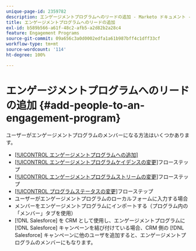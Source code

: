 ```yaml
---
unique-page-id: 2359782
description: エンゲージメントプログラムへのリードの追加 - Marketo ドキュメント - 製品ドキュメント
title: エンゲージメントプログラムへのリードの追加
exl-id: b589b566-a61f-48c2-afb5-a2d82b2a28c4
feature: Engagement Programs
source-git-commit: 09a656c3a0d0002edfa1a61b987bff4c1dff33cf
workflow-type: tm+mt
source-wordcount: '114'
ht-degree: 100%

---
```


# エンゲージメントプログラムへのリードの追加 {#add-people-to-an-engagement-program}

ユーザーがエンゲージメントプログラムのメンバーになる方法はいくつかあります。

* [[!UICONTROL エンゲージメントプログラムへの追加]](/help/marketo/product-docs/core-marketo-concepts/smart-campaigns/program-flow-actions/add-to-engagement-program.md)
* [[!UICONTROL エンゲージメントプログラムケイデンスの変更]](/help/marketo/product-docs/core-marketo-concepts/smart-campaigns/program-flow-actions/change-engagement-program-cadence.md)フローステップ
* [[!UICONTROL エンゲージメントプログラムストリームの変更]](/help/marketo/product-docs/core-marketo-concepts/smart-campaigns/program-flow-actions/change-engagement-program-stream.md)フローステップ
* [[!UICONTROL プログラムステータスの変更]](/help/marketo/product-docs/core-marketo-concepts/smart-campaigns/program-flow-actions/change-program-status.md)フローステップ
* ユーザーがエンゲージメントプログラムのローカルフォームに入力する場合
* メンバーをエンゲージメントプログラムにインポートする（プログラム内の「メンバー」タブを使用）
* [!DNL Salesforce] を CRM として使用し、エンゲージメントプログラムに [!DNL Salesforce] キャンペーンを結び付けている場合、CRM 側の [!DNL Salesforce] キャンペーンに他のユーザを追加すると、エンゲージメントプログラムのメンバーにもなります。
